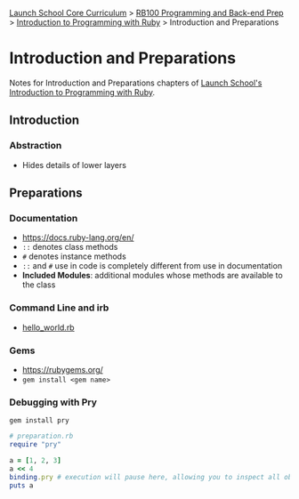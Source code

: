 [Launch School Core Curriculum][readme] >
[RB100 Programming and Back-end Prep][rb100] >
[Introduction to Programming with Ruby][intro-notes] >
Introduction and Preparations

# Introduction and Preparations

Notes for Introduction and Preparations chapters of [Launch School's][launch-school] [Introduction to Programming with Ruby][intro-to-ruby].

## Introduction

### Abstraction

- Hides details of lower layers

## Preparations

### Documentation

- https://docs.ruby-lang.org/en/
- `::` denotes class methods
- `#` denotes instance methods
- `::` and `#` use in code is completely different from use in documentation
- **Included Modules**: additional modules whose methods are available to the class

### Command Line and irb

- [hello_world.rb](hello_world.rb)

### Gems

- https://rubygems.org/
- `gem install <gem name>`

### Debugging with Pry

`gem install pry`

```ruby
# preparation.rb
require "pry"

a = [1, 2, 3]
a << 4
binding.pry # execution will pause here, allowing you to inspect all objects
puts a
```

<!-- internal links -->

[intro-notes]: /books/introduction_to_programming_with_ruby/notes.md
[rb100]: /rb100/notes.md
[readme]: /README.md

<!-- external links -->

[intro-to-ruby]: https://launchschool.com/books/ruby
[launch-school]: https://launchschool.com
